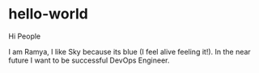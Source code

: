 # hello-world

Hi People

I am Ramya, I like Sky because its blue (I feel alive feeling it!).
In the near future I want to be successful DevOps Engineer.
